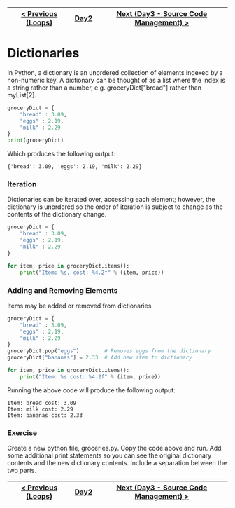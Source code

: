 |[< Previous (Loops)](Loops.md) | [Day2](../README.md)| [Next (Day3 - Source Code Management) >](../Day3/GitOverview.md) |
|----|----|----|
# Dictionaries

In Python, a dictionary is an unordered collection of elements indexed by a non-numeric key.  A dictionary can be thought of as a list where the index is a string rather than a number, e.g. groceryDict["bread"] rather than myList[2].
```python
groceryDict = {
    "bread" : 3.09,
    "eggs" : 2.19,
    "milk" : 2.29
}
print(groceryDict)
```
Which produces the following output:
```
{'bread': 3.09, 'eggs': 2.19, 'milk': 2.29}
```

### Iteration

Dictionaries can be iterated over, accessing each element; however, the dictionary is unordered
so the order of iteration is subject to change as the contents of the dictionary change.
```python
groceryDict = {
    "bread" : 3.09,
    "eggs" : 2.19,
    "milk" : 2.29
}

for item, price in groceryDict.items():
    print("Item: %s, cost: %4.2f" % (item, price))
```

### Adding and Removing Elements

Items may be added or removed from dictionaries.

```python
groceryDict = {
    "bread" : 3.09,
    "eggs" : 2.19,
    "milk" : 2.29
}
groceryDict.pop("eggs")        # Removes eggs from the dictionary
groceryDict["bananas"] = 2.33  # Add new item to dictionary 

for item, price in groceryDict.items():
    print("Item: %s cost: %4.2f" % (item, price))
```
Running the above code will produce the following output:
```
Item: bread cost: 3.09
Item: milk cost: 2.29
Item: bananas cost: 2.33
```

### Exercise

Create a new python file, groceries.py.
Copy the code above and run. Add some additional print statements so you can see the original dictionary contents and the new dictionary contents. Include a separation between the two parts.


|[< Previous (Loops)](Loops.md) | [Day2](../README.md)| [Next (Day3 - Source Code Management) >](../Day3/GitOverview.md) |
|----|----|----|
